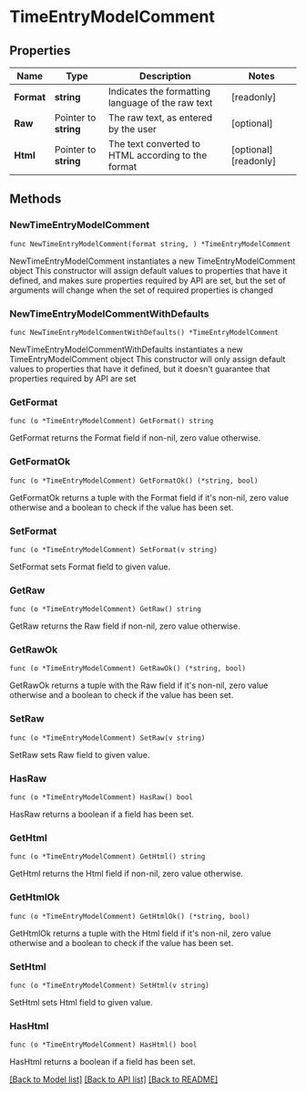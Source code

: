 # TimeEntryModelComment

## Properties

Name | Type | Description | Notes
------------ | ------------- | ------------- | -------------
**Format** | **string** | Indicates the formatting language of the raw text | [readonly] 
**Raw** | Pointer to **string** | The raw text, as entered by the user | [optional] 
**Html** | Pointer to **string** | The text converted to HTML according to the format | [optional] [readonly] 

## Methods

### NewTimeEntryModelComment

`func NewTimeEntryModelComment(format string, ) *TimeEntryModelComment`

NewTimeEntryModelComment instantiates a new TimeEntryModelComment object
This constructor will assign default values to properties that have it defined,
and makes sure properties required by API are set, but the set of arguments
will change when the set of required properties is changed

### NewTimeEntryModelCommentWithDefaults

`func NewTimeEntryModelCommentWithDefaults() *TimeEntryModelComment`

NewTimeEntryModelCommentWithDefaults instantiates a new TimeEntryModelComment object
This constructor will only assign default values to properties that have it defined,
but it doesn't guarantee that properties required by API are set

### GetFormat

`func (o *TimeEntryModelComment) GetFormat() string`

GetFormat returns the Format field if non-nil, zero value otherwise.

### GetFormatOk

`func (o *TimeEntryModelComment) GetFormatOk() (*string, bool)`

GetFormatOk returns a tuple with the Format field if it's non-nil, zero value otherwise
and a boolean to check if the value has been set.

### SetFormat

`func (o *TimeEntryModelComment) SetFormat(v string)`

SetFormat sets Format field to given value.


### GetRaw

`func (o *TimeEntryModelComment) GetRaw() string`

GetRaw returns the Raw field if non-nil, zero value otherwise.

### GetRawOk

`func (o *TimeEntryModelComment) GetRawOk() (*string, bool)`

GetRawOk returns a tuple with the Raw field if it's non-nil, zero value otherwise
and a boolean to check if the value has been set.

### SetRaw

`func (o *TimeEntryModelComment) SetRaw(v string)`

SetRaw sets Raw field to given value.

### HasRaw

`func (o *TimeEntryModelComment) HasRaw() bool`

HasRaw returns a boolean if a field has been set.

### GetHtml

`func (o *TimeEntryModelComment) GetHtml() string`

GetHtml returns the Html field if non-nil, zero value otherwise.

### GetHtmlOk

`func (o *TimeEntryModelComment) GetHtmlOk() (*string, bool)`

GetHtmlOk returns a tuple with the Html field if it's non-nil, zero value otherwise
and a boolean to check if the value has been set.

### SetHtml

`func (o *TimeEntryModelComment) SetHtml(v string)`

SetHtml sets Html field to given value.

### HasHtml

`func (o *TimeEntryModelComment) HasHtml() bool`

HasHtml returns a boolean if a field has been set.


[[Back to Model list]](../README.md#documentation-for-models) [[Back to API list]](../README.md#documentation-for-api-endpoints) [[Back to README]](../README.md)


